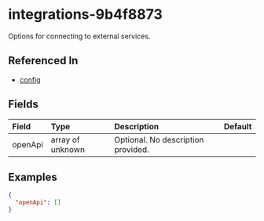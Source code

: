 
# integrations-9b4f8873

Options for connecting to external services.

## Referenced In

- [config](/docs/references/schemas/config)

## Fields

Field | Type | Description | Default
:-- | :-- | :-- | :--
openApi | array of unknown | Optional. No description provided. | 

## Examples

```json
{
  "openApi": []
}
```
